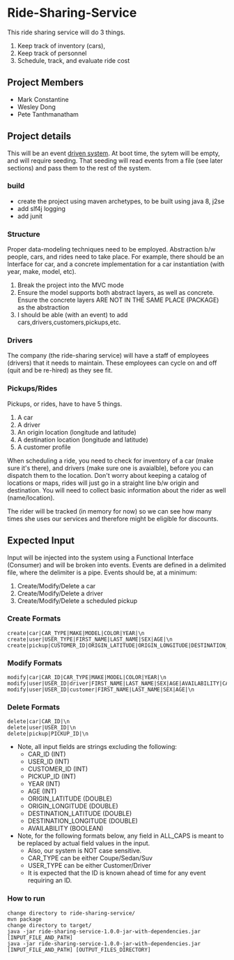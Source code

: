 # Ride-Sharing-Service
This ride sharing service will do 3 things. 
1. Keep track of inventory (cars), 
2. Keep track of personnel
3. Schedule, track, and evaluate ride cost


## Project Members
* Mark Constantine
* Wesley Dong
* Pete Tanthmanatham


## Project details
This will be an event [driven system](https://en.wikipedia.org/wiki/Event-driven_architecture).
At boot time, the sytem will be empty, and will require seeding. That seeding will read events from a file (see later sections) and pass them to the rest of the system. 

### build
* create the project using maven archetypes, to be built using java 8, j2se
* add slf4j logging
* add junit


### Structure
Proper data-modeling techniques need to be employed. Abstraction b/w people, cars, and rides need to take place. For example, there should be an Interface for car, and a concrete implementation for a car instantiation (with year, make, model, etc).

1. Break the project into the MVC mode
2. Ensure the model supports both abstract layers, as well as concrete. Ensure the concrete layers ARE NOT IN THE SAME PLACE (PACKAGE) as the abstraction
3. I should be able (with an event) to add cars,drivers,customers,pickups,etc.


### Drivers
The company (the ride-sharing service) will have a staff of employees (drivers) that it needs to maintain. These employees can cycle on and off (quit and be re-hired) as they see fit.

### Pickups/Rides
Pickups, or rides, have to have 5 things.
1. A car
2. A driver
3. An origin location (longitude and latitude)
4. A destination location (longitude and latitude)
5. A customer profile

When scheduling a ride, you need to check for inventory of a car (make sure it's there), and drivers (make sure one is avaialble), before you can dispatch them to the location. Don't worry about keeping a catalog of locations or maps, rides will just go in a straight line b/w origin and destination. You will need to collect basic information about the rider as well (name/location).

The rider will be tracked (in memory for now) so we can see how many times she uses our services and therefore might be eligible for discounts. 


## Expected Input
Input will be injected into the system using a Functional Interface (Consumer) and will be broken into events. Events are defined in a delimited file, where the delimiter is a pipe.
Events should be, at a minimum:
1. Create/Modify/Delete a car
2. Create/Modify/Delete a driver
3. Create/Modify/Delete a scheduled pickup

### Create Formats
```
create|car|CAR_TYPE|MAKE|MODEL|COLOR|YEAR|\n
create|user|USER_TYPE|FIRST_NAME|LAST_NAME|SEX|AGE|\n
create|pickup|CUSTOMER_ID|ORIGIN_LATITUDE|ORIGIN_LONGITUDE|DESTINATION_LATITUDE|DESTINATION_LONGITUDE|\n
```
### Modify Formats
```
modify|car|CAR_ID|CAR_TYPE|MAKE|MODEL|COLOR|YEAR|\n
modify|user|USER_ID|driver|FIRST_NAME|LAST_NAME|SEX|AGE|AVAILABILITY|CAR_ID|\n
modify|user|USER_ID|customer|FIRST_NAME|LAST_NAME|SEX|AGE|\n
```
### Delete Formats
```
delete|car|CAR_ID|\n
delete|user|USER_ID|\n
delete|pickup|PICKUP_ID|\n
```
* Note, all input fields are strings excluding the following:
  * CAR_ID (INT)
  * USER_ID (INT)
  * CUSTOMER_ID (INT)
  * PICKUP_ID (INT)
  * YEAR (INT)
  * AGE (INT)
  * ORIGIN_LATITUDE (DOUBLE)
  * ORIGIN_LONGITUDE (DOUBLE)
  * DESTINATION_LATITUDE (DOUBLE)
  * DESTINATION_LONGITUDE (DOUBLE)
  * AVAILABILITY (BOOLEAN)
* Note, for the following formats below, any field in ALL_CAPS is meant to be replaced by actual field values in the input.
  * Also, our system is NOT case sensitive.
  * CAR_TYPE can be either Coupe/Sedan/Suv
  * USER_TYPE can be either Customer/Driver
  * It is expected that the ID is known ahead of time for any event requiring an ID.
   
### How to run
```
change directory to ride-sharing-service/
mvn package 
change directory to target/
java -jar ride-sharing-service-1.0.0-jar-with-dependencies.jar [INPUT_FILE_AND_PATH] 
java -jar ride-sharing-service-1.0.0-jar-with-dependencies.jar [INPUT_FILE_AND_PATH] [OUTPUT_FILES_DIRECTORY]
```
